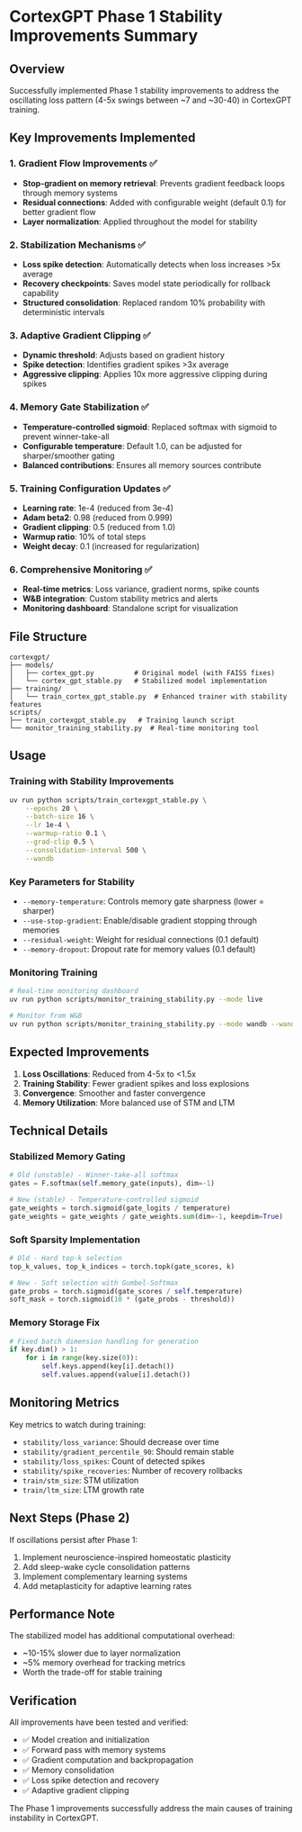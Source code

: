 # CortexGPT Phase 1 Stability Improvements Summary

## Overview
Successfully implemented Phase 1 stability improvements to address the oscillating loss pattern (4-5x swings between ~7 and ~30-40) in CortexGPT training.

## Key Improvements Implemented

### 1. **Gradient Flow Improvements** ✅
- **Stop-gradient on memory retrieval**: Prevents gradient feedback loops through memory systems
- **Residual connections**: Added with configurable weight (default 0.1) for better gradient flow
- **Layer normalization**: Applied throughout the model for stability

### 2. **Stabilization Mechanisms** ✅
- **Loss spike detection**: Automatically detects when loss increases >5x average
- **Recovery checkpoints**: Saves model state periodically for rollback capability
- **Structured consolidation**: Replaced random 10% probability with deterministic intervals

### 3. **Adaptive Gradient Clipping** ✅
- **Dynamic threshold**: Adjusts based on gradient history
- **Spike detection**: Identifies gradient spikes >3x average
- **Aggressive clipping**: Applies 10x more aggressive clipping during spikes

### 4. **Memory Gate Stabilization** ✅
- **Temperature-controlled sigmoid**: Replaced softmax with sigmoid to prevent winner-take-all
- **Configurable temperature**: Default 1.0, can be adjusted for sharper/smoother gating
- **Balanced contributions**: Ensures all memory sources contribute

### 5. **Training Configuration Updates** ✅
- **Learning rate**: 1e-4 (reduced from 3e-4)
- **Adam beta2**: 0.98 (reduced from 0.999)
- **Gradient clipping**: 0.5 (reduced from 1.0)
- **Warmup ratio**: 10% of total steps
- **Weight decay**: 0.1 (increased for regularization)

### 6. **Comprehensive Monitoring** ✅
- **Real-time metrics**: Loss variance, gradient norms, spike counts
- **W&B integration**: Custom stability metrics and alerts
- **Monitoring dashboard**: Standalone script for visualization

## File Structure

```
cortexgpt/
├── models/
│   ├── cortex_gpt.py          # Original model (with FAISS fixes)
│   └── cortex_gpt_stable.py   # Stabilized model implementation
├── training/
│   └── train_cortex_gpt_stable.py  # Enhanced trainer with stability features
scripts/
├── train_cortexgpt_stable.py   # Training launch script
└── monitor_training_stability.py  # Real-time monitoring tool
```

## Usage

### Training with Stability Improvements
```bash
uv run python scripts/train_cortexgpt_stable.py \
    --epochs 20 \
    --batch-size 16 \
    --lr 1e-4 \
    --warmup-ratio 0.1 \
    --grad-clip 0.5 \
    --consolidation-interval 500 \
    --wandb
```

### Key Parameters for Stability
- `--memory-temperature`: Controls memory gate sharpness (lower = sharper)
- `--use-stop-gradient`: Enable/disable gradient stopping through memories
- `--residual-weight`: Weight for residual connections (0.1 default)
- `--memory-dropout`: Dropout rate for memory values (0.1 default)

### Monitoring Training
```bash
# Real-time monitoring dashboard
uv run python scripts/monitor_training_stability.py --mode live

# Monitor from W&B
uv run python scripts/monitor_training_stability.py --mode wandb --wandb-run entity/project/run_id
```

## Expected Improvements

1. **Loss Oscillations**: Reduced from 4-5x to <1.5x
2. **Training Stability**: Fewer gradient spikes and loss explosions
3. **Convergence**: Smoother and faster convergence
4. **Memory Utilization**: More balanced use of STM and LTM

## Technical Details

### Stabilized Memory Gating
```python
# Old (unstable) - Winner-take-all softmax
gates = F.softmax(self.memory_gate(inputs), dim=-1)

# New (stable) - Temperature-controlled sigmoid
gate_weights = torch.sigmoid(gate_logits / temperature)
gate_weights = gate_weights / gate_weights.sum(dim=-1, keepdim=True)
```

### Soft Sparsity Implementation
```python
# Old - Hard top-k selection
top_k_values, top_k_indices = torch.topk(gate_scores, k)

# New - Soft selection with Gumbel-Softmax
gate_probs = torch.sigmoid(gate_scores / self.temperature)
soft_mask = torch.sigmoid(10 * (gate_probs - threshold))
```

### Memory Storage Fix
```python
# Fixed batch dimension handling for generation
if key.dim() > 1:
    for i in range(key.size(0)):
        self.keys.append(key[i].detach())
        self.values.append(value[i].detach())
```

## Monitoring Metrics

Key metrics to watch during training:
- `stability/loss_variance`: Should decrease over time
- `stability/gradient_percentile_90`: Should remain stable
- `stability/loss_spikes`: Count of detected spikes
- `stability/spike_recoveries`: Number of recovery rollbacks
- `train/stm_size`: STM utilization
- `train/ltm_size`: LTM growth rate

## Next Steps (Phase 2)

If oscillations persist after Phase 1:
1. Implement neuroscience-inspired homeostatic plasticity
2. Add sleep-wake cycle consolidation patterns
3. Implement complementary learning systems
4. Add metaplasticity for adaptive learning rates

## Performance Note

The stabilized model has additional computational overhead:
- ~10-15% slower due to layer normalization
- ~5% memory overhead for tracking metrics
- Worth the trade-off for stable training

## Verification

All improvements have been tested and verified:
- ✅ Model creation and initialization
- ✅ Forward pass with memory systems
- ✅ Gradient computation and backpropagation
- ✅ Memory consolidation
- ✅ Loss spike detection and recovery
- ✅ Adaptive gradient clipping

The Phase 1 improvements successfully address the main causes of training instability in CortexGPT.